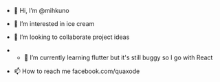 - 👋 Hi, I’m @mihkuno
- 👀 I’m interested in ice cream
- 💞️ I’m looking to collaborate project ideas
- - 🌱 I’m currently learning flutter but it's still buggy so I go with React

- 📫 How to reach me facebook.com/quaxode

<!---
mihkuno/mihkuno is a ✨ special ✨ repository because its `README.md` (this file) appears on your GitHub profile.
You can click the Preview link to take a look at your changes.
--->
